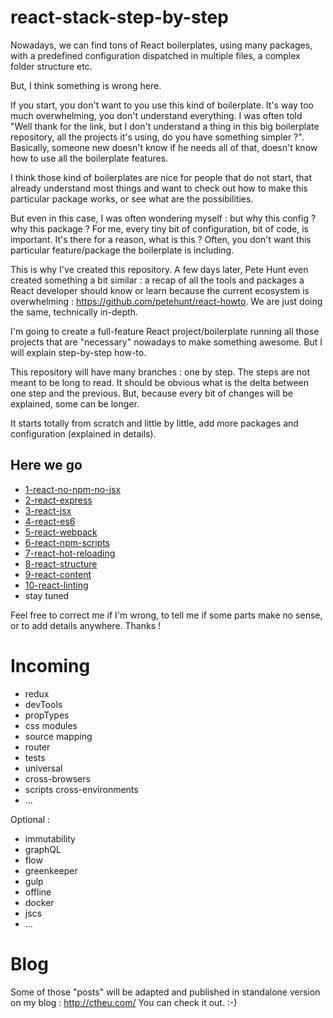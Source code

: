 # react-stack-step-by-step

Nowadays, we can find tons of React boilerplates, using many packages, with a predefined configuration dispatched in multiple files, a complex folder structure etc.

But, I think something is wrong here.

If you start, you don't want to you use this kind of boilerplate. It's way too much overwhelming, you don't understand everything. I was often told "Well thank for the link, but I don't understand a thing in this big boilerplate repository, all the projects it's using, do you have something simpler ?". Basically, someone new doesn't know if he needs all of that, doesn't know how to use all the boilerplate features.

I think those kind of boilerplates are nice for people that do not start, that already understand most things and want to check out how to make this particular package works, or see what are the possibilities.

But even in this case, I was often wondering myself : but why this config ? why this package ? For me, every tiny bit of configuration, bit of code, is important. It's there for a reason, what is this ?
Often, you don't want this particular feature/package the boilerplate is including.

This is why I've created this repository.
A few days later, Pete Hunt even created something a bit similar : a recap of all the tools and packages a React developer should know or learn because the current ecosystem is overwhelming : https://github.com/petehunt/react-howto. We are just doing the same, technically in-depth.

I'm going to create a full-feature React project/boilerplate running all those projects that are "necessary" nowadays to make something awesome. But I will explain step-by-step how-to.

This repository will have many branches : one by step.
The steps are not meant to be long to read. It should be obvious what is the delta between one step and the previous. But, because every bit of changes will be explained, some can be longer.

It starts totally from scratch and little by little, add more packages and configuration (explained in details).

## Here we go

- [1-react-no-npm-no-jsx](https://github.com/chtefi/react-stack-step-by-step/tree/1-react-no-npm-no-jsx)
- [2-react-express](https://github.com/chtefi/react-stack-step-by-step/tree/2-react-express)
- [3-react-jsx](https://github.com/chtefi/react-stack-step-by-step/tree/3-react-jsx)
- [4-react-es6](https://github.com/chtefi/react-stack-step-by-step/tree/4-react-es6)
- [5-react-webpack](https://github.com/chtefi/react-stack-step-by-step/tree/5-react-webpack)
- [6-react-npm-scripts](https://github.com/chtefi/react-stack-step-by-step/tree/6-react-npm-scripts)
- [7-react-hot-reloading](https://github.com/chtefi/react-stack-step-by-step/tree/7-react-hot-reloading)
- [8-react-structure](https://github.com/chtefi/react-stack-step-by-step/tree/8-react-structure)
- [9-react-content](https://github.com/chtefi/react-stack-step-by-step/tree/9-react-content)
- [10-react-linting](https://github.com/chtefi/react-stack-step-by-step/tree/10-react-linting)
- stay tuned

Feel free to correct me if I'm wrong, to tell me if some parts make no sense, or to add details anywhere. Thanks !

# Incoming

- redux
- devTools
- propTypes
- css modules
- source mapping
- router
- tests
- universal
- cross-browsers
- scripts cross-environments
- ...

Optional :
- immutability
- graphQL
- flow
- greenkeeper
- gulp
- offline
- docker
- jscs
- ...

# Blog

Some of those "posts" will be adapted and published in standalone version on my blog : http://ctheu.com/
You can check it out. :-)
